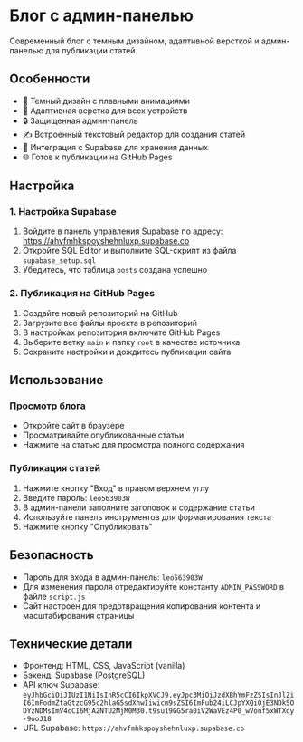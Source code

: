 # Блог с админ-панелью

Современный блог с темным дизайном, адаптивной версткой и админ-панелью для публикации статей.

## Особенности

- 🌙 Темный дизайн с плавными анимациями
- 📱 Адаптивная верстка для всех устройств
- 🔒 Защищенная админ-панель
- ✍️ Встроенный текстовый редактор для создания статей
- 🚀 Интеграция с Supabase для хранения данных
- 🌐 Готов к публикации на GitHub Pages

## Настройка

### 1. Настройка Supabase

1. Войдите в панель управления Supabase по адресу: https://ahvfmhkspoyshehnluxp.supabase.co
2. Откройте SQL Editor и выполните SQL-скрипт из файла `supabase_setup.sql`
3. Убедитесь, что таблица `posts` создана успешно

### 2. Публикация на GitHub Pages

1. Создайте новый репозиторий на GitHub
2. Загрузите все файлы проекта в репозиторий
3. В настройках репозитория включите GitHub Pages
4. Выберите ветку `main` и папку `root` в качестве источника
5. Сохраните настройки и дождитесь публикации сайта

## Использование

### Просмотр блога

- Откройте сайт в браузере
- Просматривайте опубликованные статьи
- Нажмите на статью для просмотра полного содержания

### Публикация статей

1. Нажмите кнопку "Вход" в правом верхнем углу
2. Введите пароль: `leo563903W`
3. В админ-панели заполните заголовок и содержание статьи
4. Используйте панель инструментов для форматирования текста
5. Нажмите кнопку "Опубликовать"

## Безопасность

- Пароль для входа в админ-панель: `leo563903W`
- Для изменения пароля отредактируйте константу `ADMIN_PASSWORD` в файле `script.js`
- Сайт настроен для предотвращения копирования контента и масштабирования страницы

## Технические детали

- Фронтенд: HTML, CSS, JavaScript (vanilla)
- Бэкенд: Supabase (PostgreSQL)
- API ключ Supabase: `eyJhbGciOiJIUzI1NiIsInR5cCI6IkpXVCJ9.eyJpc3MiOiJzdXBhYmFzZSIsInJlZiI6ImFodmZtaGtzcG95c2hlaG5sdXhwIiwicm9sZSI6ImFub24iLCJpYXQiOjE3NDk5ODYzNDMsImV4cCI6MjA2NTU2MjM0M30.t9su19GG5ra0iV2WaVEz4P0_wVonf5xWTXqy-9ooJ18`
- URL Supabase: `https://ahvfmhkspoyshehnluxp.supabase.co` 